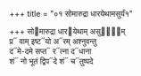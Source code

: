 +++
title = "०१ सोमारुद्रा धारयेथामसुर्यं१"

+++
सो᳓मारुद्रा धार᳓येथाम् असुर्य᳡म्  
प्र᳓ वाम् इष्ट᳓यो अ᳓रम् अश्नुवन्तु  
द᳓मे-दमे सप्त᳓ र᳓त्ना द᳓धाना  
शं᳓ नो भूतं द्विप᳓दे शं᳓ च᳓तुष्पदे